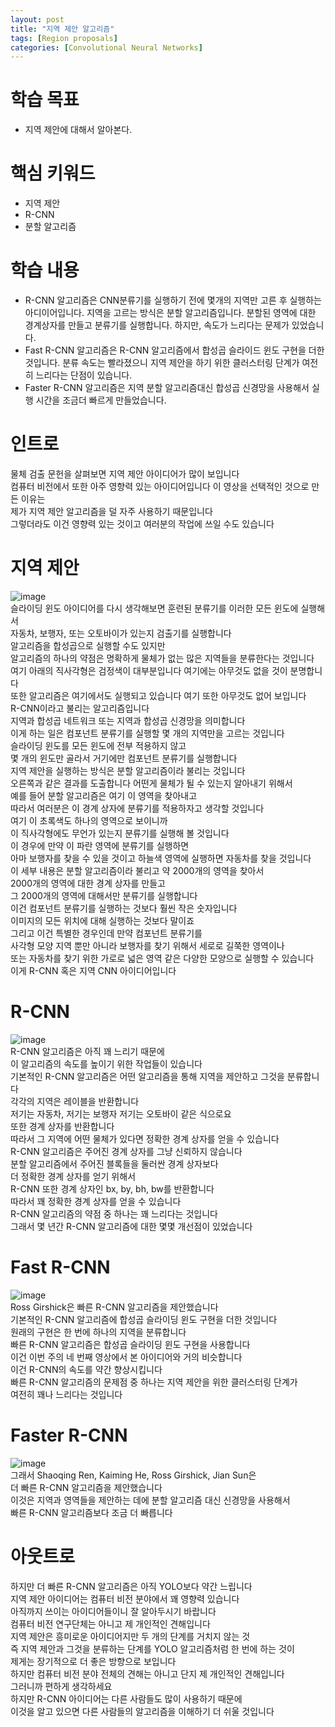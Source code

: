 ```yaml
---
layout: post
title: "지역 제안 알고리즘"
tags: [Region proposals]
categories: [Convolutional Neural Networks]
---
```


# 학습 목표
- 지역 제안에 대해서 알아본다.

# 핵심 키워드
- 지역 제안
- R-CNN
- 분할 알고리즘

# 학습 내용
- R-CNN 알고리즘은 CNN분류기를 실행하기 전에 몇개의 지역만 고른 후 실행하는 아디이어입니다. 지역을 고르는 방식은 분할 알고리즘입니다. 분할된 영역에 대한 경계상자를 만들고 분류기를 실행합니다. 하지만, 속도가 느리다는 문제가 있었습니다.
- Fast R-CNN 알고리즘은 R-CNN 알고리즘에서 합성곱 슬라이드 윈도 구현을 더한 것입니다. 분류 속도는 빨라졌으니 지역 제안을 하기 위한 클러스터링 단계가 여전히 느리다는 단점이 있습니다.
- Faster R-CNN 알고리즘은 지역 분할 알고리즘대신 합성곱 신경망을 사용해서 실행 시간을 조금더 빠르게 만들었습니다.

# 인트로
물체 검출 문헌을 살펴보면 지역 제안 아이디어가 많이 보입니다               
컴퓨터 비전에서 또한 아주 영향력 있는 아이디어입니다 이 영상을 선택적인 것으로 만든 이유는                
제가 지역 제안 알고리즘을 덜 자주 사용하기 때문입니다               
그렇더라도 이건 영향력 있는 것이고 여러분의 작업에 쓰일 수도 있습니다               

# 지역 제안
![image](https://user-images.githubusercontent.com/50114210/71547527-5bf0a000-29e4-11ea-8ed4-5344ac8925fa.png)                     
슬라이딩 윈도 아이디어를 다시 생각해보면 훈련된 분류기를 이러한 모든 윈도에 실행해서               
자동차, 보행자, 또는 오토바이가 있는지 검출기를 실행합니다               
알고리즘을 합성곱으로 실행할 수도 있지만               
알고리즘의 하나의 약점은 명확하게 물체가 없는 많은 지역들을 분류한다는 것입니다               
여기 아래의 직사각형은 검정색이 대부분입니다 여기에는 아무것도 없을 것이 분명합니다               
또한 알고리즘은 여기에서도 실행되고 있습니다 여기 또한 아무것도 없어 보입니다               
R-CNN이라고 불리는 알고리즘입니다                
지역과 합성곱 네트워크 또는 지역과 합성곱 신경망을 의미합니다               
이게 하는 일은 컴포넌트 분류기를 실행할 몇 개의 지역만을 고르는 것입니다               
슬라이딩 윈도를 모든 윈도에 전부 적용하지 않고          
몇 개의 윈도만 골라서 거기에만 컴포넌트 분류기를 실행합니다          
지역 제안을 실행하는 방식은 분할 알고리즘이라 불리는 것입니다          
오른쪽과 같은 결과를 도출합니다 어떤게 물체가 될 수 있는지 알아내기 위해서          
예를 들어 분할 알고리즘은 여기 이 영역을 찾아내고          
따라서 여러분은 이 경계 상자에 분류기를 적용하자고 생각할 것입니다          
여기 이 초록색도 하나의 영역으로 보이니까          
이 직사각형에도 무언가 있는지 분류기를 실행해 볼 것입니다          
이 경우에 만약 이 파란 영역에 분류기를 실행하면          
아마 보행자를 찾을 수 있을 것이고 하늘색 영역에 실행하면 자동차를 찾을 것입니다          
이 세부 내용은 분할 알고리즘이라 불리고 약 2000개의 영역을 찾아서          
2000개의 영역에 대한 경계 상자를 만들고           
그 2000개의 영역에 대해서만 분류기를 실행합니다          
이건 컴포넌트 분류기를 실행하는 것보다 훨씬 작은 숫자입니다          
이미지의 모든 위치에 대해 실행하는 것보다 말이죠          
그리고 이건 특별한 경우인데 만약 컴포넌트 분류기를          
사각형 모양 지역 뿐만 아니라 보행자를 찾기 위해서 세로로 길쭉한 영역이나          
또는 자동차를 찾기 위한 가로로 넓은 영역 같은 다양한 모양으로 실행할 수 있습니다          
이게 R-CNN 혹은 지역 CNN 아이디어입니다           

# R-CNN
![image](https://user-images.githubusercontent.com/50114210/71547536-762a7e00-29e4-11ea-9457-f6ad73ee2062.png)         
R-CNN 알고리즘은 아직 꽤 느리기 때문에             
이 알고리즘의 속도를 높이기 위한 작업들이 있습니다            
기본적인 R-CNN 알고리즘은 어떤 알고리즘을 통해 지역을 제안하고 그것을 분류합니다            
각각의 지역은 레이블을 반환합니다            
저기는 자동차, 저기는 보행자 저기는 오토바이 같은 식으로요             
또한 경계 상자를 반환합니다            
따라서 그 지역에 어떤 물체가 있다면 정확한 경계 상자를 얻을 수 있습니다            
R-CNN 알고리즘은 주어진 경계 상자를 그냥 신뢰하지 않습니다            
분할 알고리즘에서 주어진 블록들을 둘러싼 경계 상자보다            
더 정확한 경계 상자를 얻기 위해서             
R-CNN 또한 경계 상자인 bx, by, bh, bw를 반환합니다            
따라서 꽤 정확한 경계 상자를 얻을 수 있습니다            
R-CNN 알고리즘의 약점 중 하나는 꽤 느리다는 것입니다            
그래서 몇 년간 R-CNN 알고리즘에 대한 몇몇 개선점이 있었습니다            

# Fast R-CNN
![image](https://user-images.githubusercontent.com/50114210/71547540-82aed680-29e4-11ea-9c1a-93f339f92a6f.png)                   
Ross Girshick은 빠른 R-CNN 알고리즘을 제안했습니다          
기본적인 R-CNN 알고리즘에 합성곱 슬라이딩 윈도 구현을 더한 것입니다          
원래의 구현은 한 번에 하나의 지역을 분류합니다          
빠른 R-CNN 알고리즘은 합성곱 슬라이딩 윈도 구현을 사용합니다          
이건 이번 주의 네 번째 영상에서 본 아이디어와 거의 비슷합니다          
이건 R-CNN의 속도를 약간 향상시킵니다          
빠른 R-CNN 알고리즘의 문제점 중 하나는 지역 제안을 위한 클러스터링 단계가          
여전히 꽤나 느리다는 것입니다          

# Faster R-CNN
![image](https://user-images.githubusercontent.com/50114210/71547542-8b071180-29e4-11ea-83be-a2ca4809b4de.png)               
그래서 Shaoqing Ren, Kaiming He, Ross Girshick, Jian Sun은         
더 빠른 R-CNN 알고리즘을 제안했습니다         
이것은 지역과 영역들을 제안하는 데에 분할 알고리즘 대신 신경망을 사용해서         
빠른 R-CNN 알고리즘보다 조금 더 빠릅니다         

# 아웃트로
하지만 더 빠른 R-CNN 알고리즘은 아직 YOLO보다 약간 느립니다          
지역 제안 아이디어는 컴퓨터 비전 분야에서 꽤 영향력 있습니다          
아직까지 쓰이는 아이디어들이니 잘 알아두시기 바랍니다          
컴퓨터 비전 연구단체는 아니고 제 개인적인 견해입니다          
지역 제안은 흥미로운 아이디어지만 두 개의 단계를 거치지 않는 것          
즉 지역 제안과 그것을 분류하는 단계를 YOLO 알고리즘처럼 한 번에 하는 것이          
제게는 장기적으로 더 좋은 방향으로 보입니다          
하지만 컴퓨터 비전 분야 전체의 견해는 아니고 단지 제 개인적인 견해입니다          
그러니까 편하게 생각하세요          
하지만 R-CNN 아이디어는 다른 사람들도 많이 사용하기 때문에          
이것을 알고 있으면 다른 사람들의 알고리즘을 이해하기 더 쉬울 것입니다          
